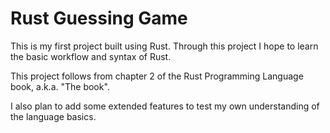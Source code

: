 # Rust Guessing Game
This is my first project built using Rust. Through this project I hope to learn the basic workflow and syntax of Rust.  

This project follows from chapter 2 of the Rust Programming Language book, a.k.a. "The book".  

I also plan to add some extended features to test my own understanding of the language basics.
